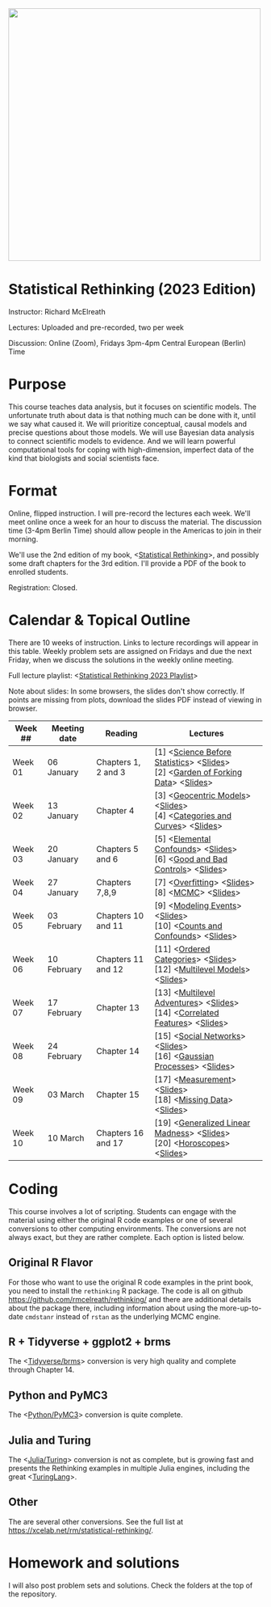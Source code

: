 <img src="title.gif" width="500"/>

# Statistical Rethinking (2023 Edition)

Instructor: Richard McElreath

Lectures: Uploaded and pre-recorded, two per week

Discussion: Online (Zoom), Fridays 3pm-4pm Central European (Berlin) Time

# Purpose

This course teaches data analysis, but it focuses on scientific models. The unfortunate truth about data is that nothing much can be done with it, until we say what caused it. We will prioritize conceptual, causal models and precise questions about those models. We will use Bayesian data analysis to connect scientific models to evidence. And we will learn powerful computational tools for coping with high-dimension, imperfect data of the kind that biologists and social scientists face.

# Format

Online, flipped instruction. I will pre-record the lectures each week. We'll meet online once a week for an hour to discuss the material. The discussion time (3-4pm Berlin Time) should allow people in the Americas to join in their morning.

We'll use the 2nd edition of my book, \<[Statistical Rethinking](https://xcelab.net/rm/statistical-rethinking/)\>, and possibly some draft chapters for the 3rd edition. I'll provide a PDF of the book to enrolled students.

Registration: Closed.

# Calendar & Topical Outline

There are 10 weeks of instruction. Links to lecture recordings will appear in this table. Weekly problem sets are assigned on Fridays and due the next Friday, when we discuss the solutions in the weekly online meeting.

Full lecture playlist: \<[Statistical Rethinking 2023 Playlist](https://www.youtube.com/watch?v=FdnMWdICdRs&list=PLDcUM9US4XdPz-KxHM4XHt7uUVGWWVSus)\>

Note about slides: In some browsers, the slides don't show correctly. If points are missing from plots, download the slides PDF instead of viewing in browser.

| Week \## | Meeting date | Reading             | Lectures                                                                                                                                                                                                                                                                                                                                                                                                                                                                                         |
|----------------|----------------|----------------|-------------------------|
| Week 01  | 06 January   | Chapters 1, 2 and 3 | [1] \<[Science Before Statistics](https://www.youtube.com/watch?v=FdnMWdICdRs&list=PLDcUM9US4XdPz-KxHM4XHt7uUVGWWVSus&index=1)\> \<[Slides](https://speakerdeck.com/rmcelreath/statistical-rethinking-2023-lecture-01)\> <br> [2] \<[Garden of Forking Data](https://www.youtube.com/watch?v=R1vcdhPBlXA&list=PLDcUM9US4XdPz-KxHM4XHt7uUVGWWVSus&index=2)\> \<[Slides](https://speakerdeck.com/rmcelreath/statistical-rethinking-2023-lecture-02)\>                                              |
| Week 02  | 13 January   | Chapter 4           | [3] \<[Geocentric Models](https://www.youtube.com/watch?v=tNOu-SEacNU&list=PLDcUM9US4XdPz-KxHM4XHt7uUVGWWVSus&index=3)\> \<[Slides](https://speakerdeck.com/rmcelreath/statistical-rethinking-2023-lecture-03)\> <br> [4] \<[Categories and Curves](https://www.youtube.com/watch?v=F0N4b7K_iYQ&list=PLDcUM9US4XdPz-KxHM4XHt7uUVGWWVSus&index=4)\> \<[Slides](https://speakerdeck.com/rmcelreath/statistical-rethinking-2023-lecture-04)\>                                                       |
| Week 03  | 20 January   | Chapters 5 and 6    | [5] \<[Elemental Confounds](https://www.youtube.com/watch?v=mBEA7PKDmiY&list=PLDcUM9US4XdPz-KxHM4XHt7uUVGWWVSus&index=5)\> \<[Slides](https://speakerdeck.com/rmcelreath/statistical-rethinking-2023-lecture-05)\> <br> [6] \<[Good and Bad Controls](https://www.youtube.com/watch?v=uanZZLlzKHw&list=PLDcUM9US4XdPz-KxHM4XHt7uUVGWWVSus&index=6)\> \<[Slides](https://speakerdeck.com/rmcelreath/statistical-rethinking-2023-lecture-06)\>                                                     |
| Week 04  | 27 January   | Chapters 7,8,9      | [7] \<[Overfitting](https://www.youtube.com/watch?v=1VgYIsANQck&list=PLDcUM9US4XdPz-KxHM4XHt7uUVGWWVSus&index=7)\> \<[Slides](https://speakerdeck.com/rmcelreath/statistical-rethinking-2023-lecture-07)\> <br> [8] \<[MCMC](https://www.youtube.com/watch?v=rZk2FqX2XnY&list=PLDcUM9US4XdPz-KxHM4XHt7uUVGWWVSus&index=8)\> \<[Slides](https://speakerdeck.com/rmcelreath/statistical-rethinking-2023-lecture-08)\>                                                                              |
| Week 05  | 03 February  | Chapters 10 and 11  | [9] \<[Modeling Events](https://www.youtube.com/watch?v=Zi6N3GLUJmw&list=PLDcUM9US4XdPz-KxHM4XHt7uUVGWWVSus&index=9)\> \<[Slides](https://speakerdeck.com/rmcelreath/statistical-rethinking-2023-lecture-09)\> <br> [10] \<[Counts and Confounds](https://www.youtube.com/watch?v=jokxu18egu0&list=PLDcUM9US4XdPz-KxHM4XHt7uUVGWWVSus&index=10)\> \<[Slides](https://speakerdeck.com/rmcelreath/statistical-rethinking-2023-lecture-10)\>                                                        |
| Week 06  | 10 February  | Chapters 11 and 12  | [11] \<[Ordered Categories](https://www.youtube.com/watch?v=VVQaIkom5D0&list=PLDcUM9US4XdPz-KxHM4XHt7uUVGWWVSus&index=11)\> \<[Slides](https://github.com/rmcelreath/stat_rethinking_2023/raw/main/slides/Lecture_11-ord_logit.pdf)\> <br> [12] \<[Multilevel Models](https://www.youtube.com/watch?v=iwVqiiXYeC4&list=PLDcUM9US4XdPz-KxHM4XHt7uUVGWWVSus&index=12)\> \<[Slides](https://raw.githubusercontent.com/rmcelreath/stat_rethinking_2023/main/slides/Lecture_12-GLMM1.pdf)\>           |
| Week 07  | 17 February  | Chapter 13          | [13] \<[Multilevel Adventures](https://www.youtube.com/watch?v=sgqMkZeslxA&list=PLDcUM9US4XdPz-KxHM4XHt7uUVGWWVSus&index=13)\> \<[Slides](https://raw.githubusercontent.com/rmcelreath/stat_rethinking_2023/main/slides/Lecture_13-GLMM2.pdf)\> <br> [14] \<[Correlated Features](https://www.youtube.com/watch?v=Es44-Bp1aKo&list=PLDcUM9US4XdPz-KxHM4XHt7uUVGWWVSus&index=14)\> \<[Slides](https://github.com/rmcelreath/stat_rethinking_2023/raw/main/slides/Lecture_14-GLMM3.pdf)\>          |
| Week 08  | 24 February  | Chapter 14          | [15] \<[Social Networks](https://www.youtube.com/watch?v=hnYhJzYAQ60&list=PLDcUM9US4XdPz-KxHM4XHt7uUVGWWVSus&index=15)\> \<[Slides](https://github.com/rmcelreath/stat_rethinking_2023/raw/main/slides/Lecture_15-social_networks.pdf)\> <br> [16] \<[Gaussian Processes](https://www.youtube.com/watch?v=Y2ZLt4iOrXU&list=PLDcUM9US4XdPz-KxHM4XHt7uUVGWWVSus&index=16)\> \<[Slides](https://github.com/rmcelreath/stat_rethinking_2023/raw/main/slides/Lecture_16-gaussian_processes.pdf)\>     |
| Week 09  | 03 March     | Chapter 15          | [17] \<[Measurement](https://www.youtube.com/watch?v=mt9WKbQJrI4&list=PLDcUM9US4XdPz-KxHM4XHt7uUVGWWVSus&index=17)\> \<[Slides](https://github.com/rmcelreath/stat_rethinking_2023/raw/main/slides/Lecture_17-measurement.pdf)\> <br> [18] \<[Missing Data](https://www.youtube.com/watch?v=Oeq6GChHOzc&list=PLDcUM9US4XdPz-KxHM4XHt7uUVGWWVSus&index=18)\> \<[Slides](https://github.com/rmcelreath/stat_rethinking_2023/raw/main/slides/Lecture_18-missing_data.pdf)\>                         |
| Week 10  | 10 March     | Chapters 16 and 17  | [19] \<[Generalized Linear Madness](https://www.youtube.com/watch?v=zffwg0xDOgE&list=PLDcUM9US4XdPz-KxHM4XHt7uUVGWWVSus&index=19)\> \<[Slides](https://github.com/rmcelreath/stat_rethinking_2023/raw/main/slides/Lecture_19-GenLinearMadness.pdf)\> <br> [20] \<[Horoscopes](https://www.youtube.com/watch?v=qwF-st2NGTU&list=PLDcUM9US4XdPz-KxHM4XHt7uUVGWWVSus&index=20&pp=sAQB)\> \<[Slides](https://github.com/rmcelreath/stat_rethinking_2023/raw/main/slides/Lecture_20-horoscopes.pdf)\> |

# Coding

This course involves a lot of scripting. Students can engage with the material using either the original R code examples or one of several conversions to other computing environments. The conversions are not always exact, but they are rather complete. Each option is listed below.

## Original R Flavor

For those who want to use the original R code examples in the print book, you need to install the `rethinking` R package. The code is all on github <https://github.com/rmcelreath/rethinking/> and there are additional details about the package there, including information about using the more-up-to-date `cmdstanr` instead of `rstan` as the underlying MCMC engine.

## R + Tidyverse + ggplot2 + brms

The \<[Tidyverse/brms](https://bookdown.org/content/4857/)\> conversion is very high quality and complete through Chapter 14.

## Python and PyMC3

The \<[Python/PyMC3](https://github.com/pymc-devs/resources/tree/master/Rethinking_2)\> conversion is quite complete.

## Julia and Turing

The \<[Julia/Turing](https://github.com/StatisticalRethinkingJulia)\> conversion is not as complete, but is growing fast and presents the Rethinking examples in multiple Julia engines, including the great \<[TuringLang](https://github.com/StatisticalRethinkingJulia/TuringModels.jl)\>.

## Other

The are several other conversions. See the full list at <https://xcelab.net/rm/statistical-rethinking/>.

# Homework and solutions

I will also post problem sets and solutions. Check the folders at the top of the repository.

